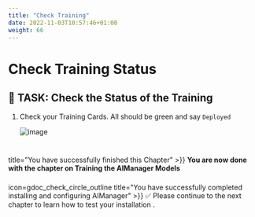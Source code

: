 ```yaml
---
title: "Check Training"
date: 2022-11-03T10:57:46+01:00
weight: 66
---
```


# Check Training Status

## 🚀 TASK: Check the Status of the Training


1. Check your Training Cards. All should be green and say `Deployed`

	![image](/images/46_training.png)



#

<InlineNotification kind="success"> title="You have successfully finished this Chapter" >}}
**You are now done with the chapter on Training the AIManager Models**

</InlineNotification>

###

<InlineNotification kind="error"> icon=gdoc_check_circle_outline title="You have successfully completed installing and configuring AIManager" >}}
✅ Please continue to the next chapter to learn how to test your installation .
</InlineNotification>